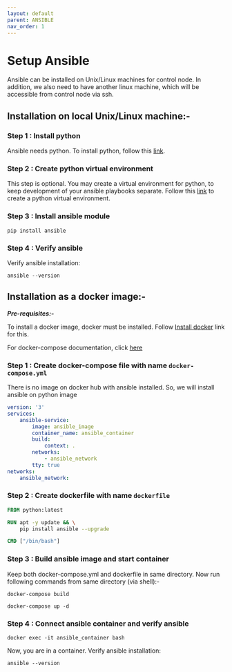 ```yaml
---
layout: default
parent: ANSIBLE
nav_order: 1
---
```

# Setup Ansible

Ansible can be installed on Unix/Linux machines for control node. In addition, we also need to have another linux machine, which will be accessible from control node via ssh.

## Installation on local Unix/Linux machine:-

### Step 1 : Install python

Ansible needs python. To install python, follow this [link](../python/install_python).

### Step 2 : Create python virtual environment

This step is optional. You may create a virtual environment for python, to keep development of your ansible playbooks separate. Follow this [link](../python/virtual_environment) to create a python virtual environment.

### Step 3 : Install ansible module

```shell
pip install ansible
```

### Step 4 : Verify ansible

Verify ansible installation:

```shell
ansible --version
```

## Installation as a docker image:-

***Pre-requisites:-***

To install a docker image, docker must be installed. Follow [Install docker](../docker/install_docker) link for this.

For docker-compose documentation, click [here](https://docs.docker.com/compose/)

### Step 1 : Create docker-compose file with name `docker-compose.yml`

There is no image on docker hub with ansible installed. So, we will install ansible on python image

```yml
version: '3'
services:
    ansible-service:
        image: ansible_image
        container_name: ansible_container
        build:
            context: .
        networks:
            - ansible_network
        tty: true
networks:
    ansible_network:
```

### Step 2 : Create dockerfile with name `dockerfile`

```dockerfile
FROM python:latest

RUN apt -y update && \
    pip install ansible --upgrade

CMD ["/bin/bash"]
```

### Step 3 : Build ansible image and start container

Keep both docker-compose.yml and dockerfile in same directory. Now run following commands from same directory (via shell):-

```shell
docker-compose build
```

```shell
docker-compose up -d
```

### Step 4 : Connect ansible container and verify ansible

```shell
docker exec -it ansible_container bash
```

Now, you are in a container. Verify ansible installation:

```shell
ansible --version
```
